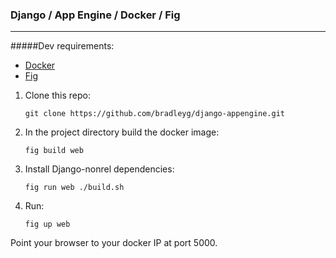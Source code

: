### Django / App Engine / Docker / Fig

---
#####Dev requirements:
- [Docker](https://www.docker.io/)
- [Fig](http://orchardup.github.io/fig/install.html)

1. Clone this repo:
   ```
   git clone https://github.com/bradleyg/django-appengine.git
   ```

2. In the project directory build the docker image:
   ```
   fig build web
   ```

3. Install Django-nonrel dependencies:
   ```
   fig run web ./build.sh
   ```

4. Run:
   ```
   fig up web
   ```

Point your browser to your docker IP at port 5000.